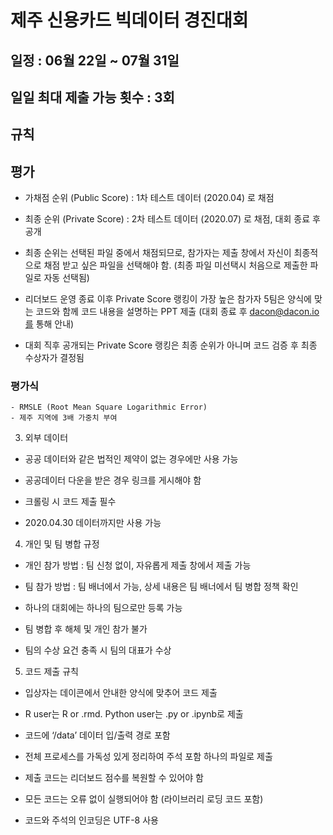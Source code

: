 # 제주 신용카드 빅데이터 경진대회

## 일정 : 06월 22일 ~ 07월 31일

## 일일 최대 제출 가능 횟수 : 3회

## 규칙

## 평가

-  가채점 순위 (Public Score) : 1차 테스트 데이터 (2020.04) 로 채점

-  최종 순위 (Private Score) : 2차 테스트 데이터 (2020.07) 로 채점, 대회 종료 후 공개

-  최종 순위는 선택된 파일 중에서 채점되므로, 참가자는 제출 창에서 자신이 최종적으로 채점 받고 싶은 파일을 선택해야 함. (최종 파일 미선택시 처음으로 제출한 파일로 자동 선택됨)

-  리더보드 운영 종료 이후 Private Score 랭킹이 가장 높은 참가자 5팀은 양식에 맞는 코드와 함께 코드 내용을 설명하는 PPT 제출 (대회 종료 후 dacon@dacon.io를 통해 안내)

-  대회 직후 공개되는 Private Score 랭킹은 최종 순위가 아니며 코드 검증 후 최종 수상자가 결정됨

### 평가식

```
- RMSLE (Root Mean Square Logarithmic Error) 
- 제주 지역에 3배 가중치 부여
```

3. 외부 데이터

- 공공 데이터와 같은 법적인 제약이 없는 경우에만 사용 가능

- 공공데이터 다운을 받은 경우 링크를 게시해야 함

- 크롤링 시 코드 제출 필수

- 2020.04.30 데이터까지만 사용 가능



4. 개인 및 팀 병합 규정

- 개인 참가 방법 : 팀 신청 없이, 자유롭게 제출 창에서 제출 가능 

- 팀 참가 방법 : 팀 배너에서 가능, 상세 내용은 팀 배너에서 팀 병합 정책 확인

- 하나의 대회에는 하나의 팀으로만 등록 가능

- 팀 병합 후 해체 및 개인 참가 불가

- 팀의 수상 요건 충족 시 팀의 대표가 수상



5. 코드 제출 규칙

- 입상자는 데이콘에서 안내한 양식에 맞추어 코드 제출

- R user는 R or .rmd. Python user는 .py or .ipynb로 제출

- 코드에 ‘/data’ 데이터 입/출력 경로 포함

- 전체 프로세스를 가독성 있게 정리하여 주석 포함 하나의 파일로 제출

- 제출 코드는 리더보드 점수를 복원할 수 있어야 함

- 모든 코드는 오류 없이 실행되어야 함 (라이브러리 로딩 코드 포함)

- 코드와 주석의 인코딩은 UTF-8 사용